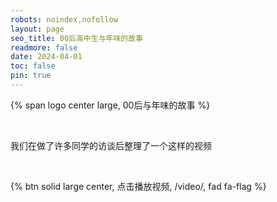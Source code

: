 ```yaml
---
robots: noindex,nofollow
layout: page
seo_title: 00后高中生与年味的故事
readmore: false
date: 2024-04-01
toc: false
pin: true
---
```


<p>
{% span logo center large, 00后与年味的故事 %}
</p>
<br>

我们在做了许多同学的访谈后整理了一个这样的视频

<br>

{% btn solid large center, 点击播放视频, /video/, fad fa-flag %}

<br>
